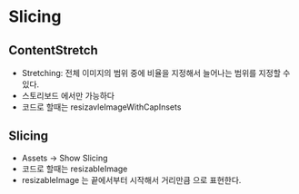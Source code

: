 #  Slicing


## ContentStretch

* Stretching: 전체 이미지의 범위 중에 비율을 지정해서 늘어나는 범위를 지정할 수있다. 
* 스토리보드 에서만 가능하다 
* 코드로 할때는 resizavleImageWithCapInsets


## Slicing

* Assets -> Show Slicing 
* 코드로 할때는 resizableImage
* resizableImage 는 끝에서부터 시작해서 거리만큼 으로 표현한다. 

